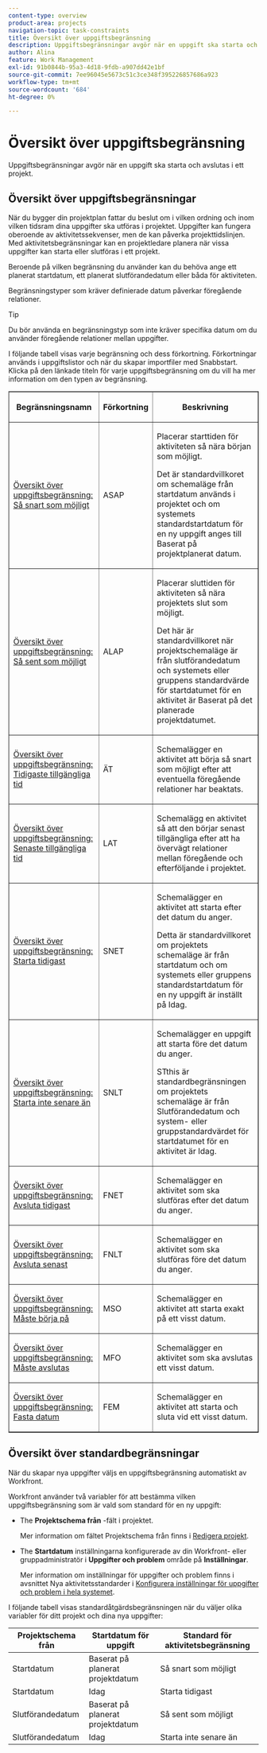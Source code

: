 ```yaml
---
content-type: overview
product-area: projects
navigation-topic: task-constraints
title: Översikt över uppgiftsbegränsning
description: Uppgiftsbegränsningar avgör när en uppgift ska starta och avslutas i ett projekt.
author: Alina
feature: Work Management
exl-id: 91b0844b-95a3-4d18-9fdb-a907dd42e1bf
source-git-commit: 7ee96045e5673c51c3ce348f395226857686a923
workflow-type: tm+mt
source-wordcount: '684'
ht-degree: 0%

---
```


# Översikt över uppgiftsbegränsning

Uppgiftsbegränsningar avgör när en uppgift ska starta och avslutas i ett projekt.

## Översikt över uppgiftsbegränsningar

När du bygger din projektplan fattar du beslut om i vilken ordning och inom vilken tidsram dina uppgifter ska utföras i projektet. Uppgifter kan fungera oberoende av aktivitetssekvenser, men de kan påverka projekttidslinjen. Med aktivitetsbegränsningar kan en projektledare planera när vissa uppgifter kan starta eller slutföras i ett projekt.

Beroende på vilken begränsning du använder kan du behöva ange ett planerat startdatum, ett planerat slutförandedatum eller båda för aktiviteten.

Begränsningstyper som kräver definierade datum påverkar föregående relationer.

>[!TIP]
>
>Du bör använda en begränsningstyp som inte kräver specifika datum om du använder föregående relationer mellan uppgifter.

I följande tabell visas varje begränsning och dess förkortning. Förkortningar används i uppgiftslistor och när du skapar importfiler med Snabbstart. Klicka på den länkade titeln för varje uppgiftsbegränsning om du vill ha mer information om den typen av begränsning.

<table border="1" cellspacing="15" cellpadding="1"> 
 <col> 
 <col> 
 <col>
 <thead> 
  <tr> 
   <th> <p><strong>Begränsningsnamn</strong> </p> </th> 
   <th> <p><strong>Förkortning</strong> </p> </th> 
   <th> <p><strong>Beskrivning</strong> </p> </th> 
  </tr> 
 </thead> 
 <tbody> 
  <tr> 
   <td scope="col"> <p><a href="../../../manage-work/tasks/task-constraints/as-soon-as-possible.md" class="MCXref xref">Översikt över uppgiftsbegränsning: Så snart som möjligt</a> </p> </td> 
   <td scope="col"> <p>ASAP</p> </td>
   <td scope="col"> <p>Placerar starttiden för aktiviteten så nära början som möjligt.</p> 
   <p>Det är standardvillkoret om schemaläge från startdatum används i projektet och om systemets standardstartdatum för en ny uppgift anges till Baserat på projektplanerat datum. </p>
   </td> 
  </tr> 
  <tr> 
   <td scope="col"> <p><a href="../../../manage-work/tasks/task-constraints/as-late-as-possible.md" class="MCXref xref">Översikt över uppgiftsbegränsning: Så sent som möjligt </a> </p> </td> 
   <td scope="col"> <p>ALAP</p> </td> 
   <td scope="col"> <p>Placerar sluttiden för aktiviteten så nära projektets slut som möjligt.</p> 
   <p>Det här är standardvillkoret när projektschemaläge är från slutförandedatum och systemets eller gruppens standardvärde för startdatumet för en aktivitet är Baserat på det planerade projektdatumet. </p>
   </td> 
  </tr> 
  <tr> 
   <td scope="col"> <p><a href="../../../manage-work/tasks/task-constraints/earliest-available-time.md" class="MCXref xref">Översikt över uppgiftsbegränsning: Tidigaste tillgängliga tid</a> </p> </td> 
   <td scope="col"> <p>ÄT</p> </td> 
 <td scope="col"> <p>Schemalägger en aktivitet att börja så snart som möjligt efter att eventuella föregående relationer har beaktats.</p> </td>
  </tr> 
  <tr> 
   <td scope="col"> <p><a href="../../../manage-work/tasks/task-constraints/latest-available-time.md" class="MCXref xref">Översikt över uppgiftsbegränsning: Senaste tillgängliga tid</a> </p> </td> 
   <td scope="col"> <p>LAT</p> </td> 
   <td scope="col"> <p>Schemalägg en aktivitet så att den börjar senast tillgängliga efter att ha övervägt relationer mellan föregående och efterföljande i projektet.</p> </td>
  </tr> 
  <tr> 
   <td scope="col"> <p><a href="../../../manage-work/tasks/task-constraints/start-no-earlier-than.md" class="MCXref xref">Översikt över uppgiftsbegränsning: Starta tidigast</a> </p> </td> 
   <td scope="col"> <p>SNET</p> </td> 
   <td scope="col"> <p>Schemalägger en aktivitet att starta efter det datum du anger.</p> 
   <p>Detta är standardvillkoret om projektets schemaläge är från startdatum och om systemets eller gruppens standardstartdatum för en ny uppgift är inställt på Idag.   </td> 
  </tr> 
  <tr> 
   <td scope="col"> <p><a href="../../../manage-work/tasks/task-constraints/start-no-later-than.md" class="MCXref xref">Översikt över uppgiftsbegränsning: Starta inte senare än</a> </p> </td> 
   <td scope="col"> <p>SNLT</p> </td> 
   <td scope="col"> <p>Schemalägger en uppgift att starta före det datum du anger.</p> 
   <p>STthis är standardbegränsningen om projektets schemaläge är från Slutförandedatum och system- eller gruppstandardvärdet för startdatumet för en aktivitet är Idag. 
   </td> 
  </tr> 
  <tr> 
   <td scope="col"> <p><a href="../../../manage-work/tasks/task-constraints/finish-no-earlier-than.md" class="MCXref xref">Översikt över uppgiftsbegränsning: Avsluta tidigast</a> </p> </td> 
   <td scope="col"> <p>FNET</p> </td>
   <td scope="col"> <p>Schemalägger en aktivitet som ska slutföras efter det datum du anger.</p> </td> 
  </tr> 
  <tr> 
   <td scope="col"> <p><a href="../../../manage-work/tasks/task-constraints/finish-no-later-than.md" class="MCXref xref">Översikt över uppgiftsbegränsning: Avsluta senast</a> </p> </td> 
   <td scope="col"> <p>FNLT</p> </td> 
   <td scope="col"> <p>Schemalägger en aktivitet som ska slutföras före det datum du anger.</p> </td> 
  </tr> 
  <tr> 
   <td> <p><a href="../../../manage-work/tasks/task-constraints/must-start-on.md" class="MCXref xref">Översikt över uppgiftsbegränsning: Måste börja på</a> </p> </td> 
   <td scope="col"> <p>MSO</p> </td> 
   <td scope="col"> <p>Schemalägger en aktivitet att starta exakt på ett visst datum.</p> </td> 
  </tr> 
  <tr> 
   <td> <p><a href="../../../manage-work/tasks/task-constraints/must-finish-on.md" class="MCXref xref">Översikt över uppgiftsbegränsning: Måste avslutas</a> </p> </td> 
   <td scope="col"> <p>MFO</p> </td> 
   <td scope="col"> <p>Schemalägger en aktivitet som ska avslutas ett visst datum.</p> </td>
  </tr> 
  <tr> 
   <td> <p><a href="../../../manage-work/tasks/task-constraints/fixed-dates.md" class="MCXref xref">Översikt över uppgiftsbegränsning: Fasta datum</a> </p> </td> 
   <td> <p>FEM</p> </td> 
   <td> <p>Schemalägger en aktivitet att starta och sluta vid ett visst datum.</p> </td> 
  </tr> 
 </tbody> 
</table>

## Översikt över standardbegränsningar

När du skapar nya uppgifter väljs en uppgiftsbegränsning automatiskt av Workfront.

Workfront använder två variabler för att bestämma vilken uppgiftsbegränsning som är vald som standard för en ny uppgift:

* The **Projektschema från** -fält i projektet.

  Mer information om fältet Projektschema från finns i [Redigera projekt](../../../manage-work/projects/manage-projects/edit-projects.md).

* The **Startdatum** inställningarna konfigurerade av din Workfront- eller gruppadministratör i **Uppgifter och problem** område på **Inställningar**.

  Mer information om inställningar för uppgifter och problem finns i avsnittet Nya aktivitetsstandarder i [Konfigurera inställningar för uppgifter och problem i hela systemet](../../../administration-and-setup/set-up-workfront/configure-system-defaults/set-task-issue-preferences.md).

I följande tabell visas standardåtgärdsbegränsningen när du väljer olika variabler för ditt projekt och dina nya uppgifter:

| Projektschema från | Startdatum för uppgift | Standard för aktivitetsbegränsning |
|---|---|---|
| Startdatum | Baserat på planerat projektdatum | Så snart som möjligt |
| Startdatum | Idag | Starta tidigast |
| Slutförandedatum | Baserat på planerat projektdatum | Så sent som möjligt |
| Slutförandedatum | Idag | Starta inte senare än |
